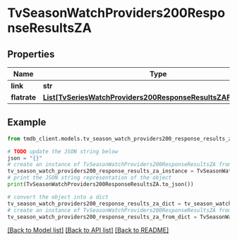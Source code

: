 # TvSeasonWatchProviders200ResponseResultsZA


## Properties

Name | Type | Description | Notes
------------ | ------------- | ------------- | -------------
**link** | **str** |  | [optional] 
**flatrate** | [**List[TvSeriesWatchProviders200ResponseResultsZAFlatrateInner]**](TvSeriesWatchProviders200ResponseResultsZAFlatrateInner.md) |  | [optional] 

## Example

```python
from tmdb_client.models.tv_season_watch_providers200_response_results_za import TvSeasonWatchProviders200ResponseResultsZA

# TODO update the JSON string below
json = "{}"
# create an instance of TvSeasonWatchProviders200ResponseResultsZA from a JSON string
tv_season_watch_providers200_response_results_za_instance = TvSeasonWatchProviders200ResponseResultsZA.from_json(json)
# print the JSON string representation of the object
print(TvSeasonWatchProviders200ResponseResultsZA.to_json())

# convert the object into a dict
tv_season_watch_providers200_response_results_za_dict = tv_season_watch_providers200_response_results_za_instance.to_dict()
# create an instance of TvSeasonWatchProviders200ResponseResultsZA from a dict
tv_season_watch_providers200_response_results_za_from_dict = TvSeasonWatchProviders200ResponseResultsZA.from_dict(tv_season_watch_providers200_response_results_za_dict)
```
[[Back to Model list]](../README.md#documentation-for-models) [[Back to API list]](../README.md#documentation-for-api-endpoints) [[Back to README]](../README.md)


